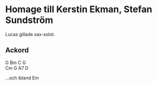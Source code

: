 # Homage till Kerstin Ekman, Stefan Sundström

Lucas gillade sax-solot.

## Ackord

G Bm C G  
Cm G A7 D  

...och ibland Em
